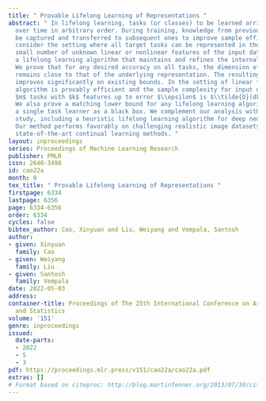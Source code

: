 ```yaml
---
title: " Provable Lifelong Learning of Representations "
abstract: " In lifelong learning, tasks (or classes) to be learned arrive sequentially
  over time in arbitrary order. During training, knowledge from previous tasks can
  be captured and transferred to subsequent ones to improve sample efficiency. We
  consider the setting where all target tasks can be represented in the span of a
  small number of unknown linear or nonlinear features of the input data. We propose
  a lifelong learning algorithm that maintains and refines the internal feature representation.
  We prove that for any desired accuracy on all tasks, the dimension of the representation
  remains close to that of the underlying representation. The resulting sample complexity
  improves significantly on existing bounds. In the setting of linear features, our
  algorithm is provably efficient and the sample complexity for input dimension $d$,
  $m$ tasks with $k$ features up to error $\\epsilon$ is $\\tilde{O}(dk^{1.5}/\\epsilon+km/\\epsilon)$.
  We also prove a matching lower bound for any lifelong learning algorithm that uses
  a single task learner as a black box. We complement our analysis with an empirical
  study, including a heuristic lifelong learning algorithm for deep neural networks.
  Our method performs favorably on challenging realistic image datasets compared to
  state-of-the-art continual learning methods. "
layout: inproceedings
series: Proceedings of Machine Learning Research
publisher: PMLR
issn: 2640-3498
id: cao22a
month: 0
tex_title: " Provable Lifelong Learning of Representations "
firstpage: 6334
lastpage: 6356
page: 6334-6356
order: 6334
cycles: false
bibtex_author: Cao, Xinyuan and Liu, Weiyang and Vempala, Santosh
author:
- given: Xinyuan
  family: Cao
- given: Weiyang
  family: Liu
- given: Santosh
  family: Vempala
date: 2022-05-03
address:
container-title: Proceedings of The 25th International Conference on Artificial Intelligence
  and Statistics
volume: '151'
genre: inproceedings
issued:
  date-parts:
  - 2022
  - 5
  - 3
pdf: https://proceedings.mlr.press/v151/cao22a/cao22a.pdf
extras: []
# Format based on citeproc: http://blog.martinfenner.org/2013/07/30/citeproc-yaml-for-bibliographies/
---
```

